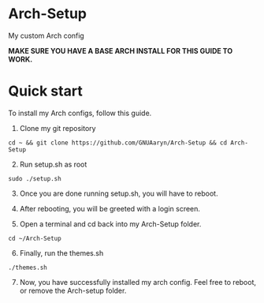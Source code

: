 # Arch-Setup
My custom Arch config

**MAKE SURE YOU HAVE A BASE ARCH INSTALL FOR THIS GUIDE TO WORK.**

# Quick start

To install my Arch configs, follow this guide.

1) Clone my git repository
```
cd ~ && git clone https://github.com/GNUAaryn/Arch-Setup && cd Arch-Setup
```
2) Run setup.sh as root
```
sudo ./setup.sh
```
3) Once you are done running setup.sh, you will have to reboot.

4) After rebooting, you will be greeted with a login screen.

5) Open a terminal and cd back into my Arch-Setup folder.
```
cd ~/Arch-Setup
```
6) Finally, run the themes.sh
```
./themes.sh
```
7) Now, you have successfully installed my arch config. Feel free to reboot, or remove the Arch-setup folder.
